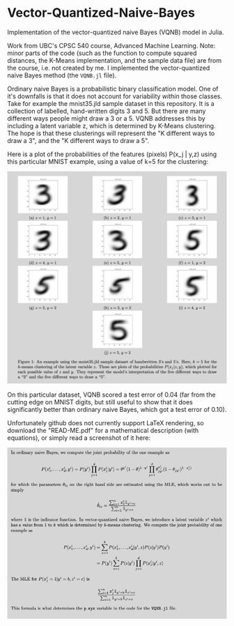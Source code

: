 # Vector-Quantized-Naive-Bayes
Implementation of the vector-quantized naive Bayes (VQNB) model in Julia. 

Work from UBC's CPSC 540 course, Advanced Machine Learning. Note: minor parts of the code (such as the function to compute squared distances, the K-Means implementation, and the sample data file) are from the course, i.e. not created by me. I implemented the vector-quantized naive Bayes method (the `VQNB.jl` file). 

Ordinary naive Bayes is a probabilistic binary classification model. One of it's downfalls is that it does not account for variability *within* those classes. Take for example the mnist35.jld sample dataset in this repository. It is a collection of labelled, hand-written digits 3 and 5. But there are many different ways people might draw a 3 or a 5. VQNB addresses this by including a latent variable z, which is determined by K-Means clustering. The hope is that these clusterings will represent the "K different ways to draw a 3", and the "K different ways to draw a 5". 

Here is a plot of the probabilities of the features (pixels) P(x_j | y,z) using this particular MNIST example, using a value of k=5 for the clustering:

![alt text](https://github.com/justin-furlotte/Vector-Quantized-Naive-Bayes/blob/main/mnist35_example/mnist35_example.png)

On this particular dataset, VQNB scored a test error of 0.04 (far from the cutting edge on MNIST digits, but still useful to show that it does significantly better than ordinary naive Bayes, which got a test error of 0.10).

Unfortunately github does not currently support LaTeX rendering, so download the "READ-ME.pdf" for a mathematical description (with equations), or simply read a screenshot of it here:

![alt text](https://github.com/justin-furlotte/Vector-Quantized-Naive-Bayes/blob/main/vqnb_math.png)

